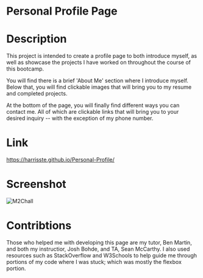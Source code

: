 # Personal Profile Page

# Description
This project is intended to create a profile page to both introduce myself, as well as showcase the projects I have worked on throughout the course of this bootcamp.

You will find there is a brief 'About Me' section where I introduce myself. Below that, you will find clickable images that will bring you to my resume and completed projects. 

At the bottom of the page, you will finally find different ways you can contact me. All of which are clickable links that will bring you to your desired inquiry -- with the exception of my phone number.

# Link
https://harrisste.github.io/Personal-Profile/

# Screenshot
![M2Chall](https://user-images.githubusercontent.com/126029841/229319004-dfd0c0d2-d23f-4c2a-83e7-371661bdf50a.PNG)

# Contribtions
Those who helped me with developing this page are my tutor, Ben Martin, and both my instructior, Josh Bohde, and TA, Sean McCarthy. I also used resources such as StackOverflow and W3Schools to help guide  me through portions of my code where I was stuck; which was mostly the flexbox portion. 
